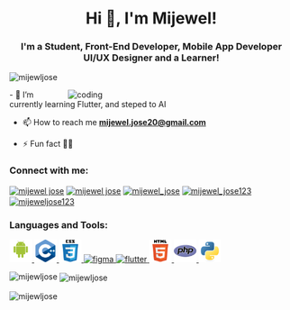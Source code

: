 <h1 align="center">Hi 👋, I'm Mijewel!</h1>
<h3 align="center">I'm a Student, Front-End Developer, Mobile App Developer UI/UX Designer and a Learner!</h3>

<p align="left"> <img src="https://komarev.com/ghpvc/?username=mijewljose&label=Profile%20views&color=0e75b6&style=flat" alt="mijewljose" /> </p>

<img align="right" alt="coding" width="400" src="https://user-images.githubusercontent.com/55389276/140866485-8fb1c876-9a8f-4d6a-98dc-08c4981eaf70.gif">
- 🌱 I’m currently learning Flutter, and steped to AI

- 📫 How to reach me **mijewel.jose20@gmail.com**

- ⚡ Fun fact **🙂💪**

<h3 align="left">Connect with me:</h3>
<p align="left">
<a href="https://linkedin.com/in/mijewel jose" target="blank"><img align="center" src="https://raw.githubusercontent.com/rahuldkjain/github-profile-readme-generator/master/src/images/icons/Social/linked-in-alt.svg" alt="mijewel jose" height="30" width="40" /></a>
<a href="https://fb.com/mijewel jose" target="blank"><img align="center" src="https://raw.githubusercontent.com/rahuldkjain/github-profile-readme-generator/master/src/images/icons/Social/facebook.svg" alt="mijewel jose" height="30" width="40" /></a>
<a href="https://instagram.com/mijewel_jose" target="blank"><img align="center" src="https://raw.githubusercontent.com/rahuldkjain/github-profile-readme-generator/master/src/images/icons/Social/instagram.svg" alt="mijewel_jose" height="30" width="40" /></a>
<a href="https://www.hackerrank.com/mijewel_jose123" target="blank"><img align="center" src="https://raw.githubusercontent.com/rahuldkjain/github-profile-readme-generator/master/src/images/icons/Social/hackerrank.svg" alt="mijewel_jose123" height="30" width="40" /></a>
<a href="https://auth.geeksforgeeks.org/user/mijeweljose123" target="blank"><img align="center" src="https://raw.githubusercontent.com/rahuldkjain/github-profile-readme-generator/master/src/images/icons/Social/geeks-for-geeks.svg" alt="mijeweljose123" height="30" width="40" /></a>
</p>

<h3 align="left">Languages and Tools:</h3>
<p align="left"> <a href="https://developer.android.com" target="_blank" rel="noreferrer"> <img src="https://raw.githubusercontent.com/devicons/devicon/master/icons/android/android-original-wordmark.svg" alt="android" width="40" height="40"/> </a> <a href="https://www.w3schools.com/cpp/" target="_blank" rel="noreferrer"> <img src="https://raw.githubusercontent.com/devicons/devicon/master/icons/cplusplus/cplusplus-original.svg" alt="cplusplus" width="40" height="40"/> </a> <a href="https://www.w3schools.com/css/" target="_blank" rel="noreferrer"> <img src="https://raw.githubusercontent.com/devicons/devicon/master/icons/css3/css3-original-wordmark.svg" alt="css3" width="40" height="40"/> </a> <a href="https://www.figma.com/" target="_blank" rel="noreferrer"> <img src="https://www.vectorlogo.zone/logos/figma/figma-icon.svg" alt="figma" width="40" height="40"/> </a> <a href="https://flutter.dev" target="_blank" rel="noreferrer"> <img src="https://www.vectorlogo.zone/logos/flutterio/flutterio-icon.svg" alt="flutter" width="40" height="40"/> </a> <a href="https://www.w3.org/html/" target="_blank" rel="noreferrer"> <img src="https://raw.githubusercontent.com/devicons/devicon/master/icons/html5/html5-original-wordmark.svg" alt="html5" width="40" height="40"/> </a> <a href="https://www.php.net" target="_blank" rel="noreferrer"> <img src="https://raw.githubusercontent.com/devicons/devicon/master/icons/php/php-original.svg" alt="php" width="40" height="40"/> </a> <a href="https://www.python.org" target="_blank" rel="noreferrer"> <img src="https://raw.githubusercontent.com/devicons/devicon/master/icons/python/python-original.svg" alt="python" width="40" height="40"/> </a> </p>

<p><img align="left" src="https://github-readme-stats.vercel.app/api/top-langs?username=mijewljose&show_icons=true&locale=en&layout=compact" alt="mijewljose" /></p>

<p>&nbsp;<img align="center" src="https://github-readme-stats.vercel.app/api?username=mijewljose&show_icons=true&locale=en" alt="mijewljose" /></p>

<p><img align="center" src="https://github-readme-streak-stats.herokuapp.com/?user=mijewljose&" alt="mijewljose" /></p>
